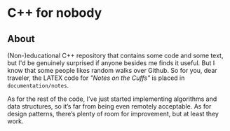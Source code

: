 # C++ for nobody

## About  

(Non-)educational C++ repository that contains some code and some text, but I'd be genuinely surprised if anyone besides me finds it useful.
But I know that some people likes random walks over Github. So for you, dear traveler, the LATEX code for *"Notes on the Cuffs"* is placed
in `documentation/notes`.

As for the rest of the code, I’ve just started implementing algorithms and data structures, so it’s far from being even remotely acceptable.
As for design patterns, there’s plenty of room for improvement, but at least they work.
